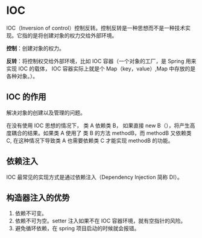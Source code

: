# IOC

IOC（Inversion of control）控制反转。控制反转是一种思想而不是一种技术实现。它指的是将创建对象的权力交给外部环境。

**控制**：创建对象的权力。

**反转**：将控制权交给外部环境，比如 IOC 容器（一个对象的工厂，是 Spring 用来实现 IOC 的载体， IOC 容器实际上就是个 Map（key，value）,Map 中存放的是各种对象。）。



## IOC 的作用

解决对象的创建以及管理的问题。

在没有使用 IOC 思想的情况下， 类 A 依赖类 B， 如果直接 new B（），将产生高度耦合的结果。如果类 A 使用了 类 B 的方法 methodB，而 methodB  又依赖类 C, 在这种情况下导致类 A 也需要依赖类 C 才能实现 methodB 的功能。



## 依赖注入

IOC 最常见的实现方式是通过依赖注入（Dependency Injection 简称 DI）。



## 构造器注入的优势

1. 依赖不可变。
2. 依赖不可为空。setter 注入如果不在 IOC 容器环境，就有空指针的风险。
3. 避免循环依赖，在 spring 项目启动的时候就会报错。

